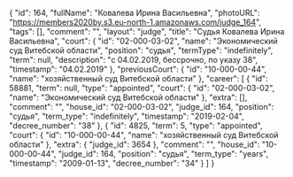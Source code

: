 {
    "id": 164,
    "fullName": "Ковалева Ирина Васильевна",
    "photoURL": "https://members2020by.s3.eu-north-1.amazonaws.com/judge_164",
    "tags": [],
    "comment": "",
    "layout": "judge",
    "title": "Судья Ковалева Ирина Васильевна",
    "court": {
        "id": "02-000-03-02",
        "name": "Экономический суд Витебской области",
        "position": "судья",
        "termType": "indefinitely",
        "term": null,
        "description": "c 04.02.2019, бессрочно, по указу 38",
        "timestamp": "04.02.2019"
    },
    "previousCourt": {
        "id": "10-000-00-44",
        "name": "хозяйственный суд Витебской области"
    },
    "career": [
        {
            "id": 58881,
            "term": null,
            "type": "appointed",
            "court": {
                "id": "02-000-03-02",
                "name": "Экономический суд Витебской области"
            },
            "extra": [],
            "comment": "",
            "house_id": "02-000-03-02",
            "judge_id": 164,
            "position": "судья",
            "term_type": "indefinitely",
            "timestamp": "2019-02-04",
            "decree_number": "38"
        },
        {
            "id": 4825,
            "term": 5,
            "type": "appointed",
            "court": {
                "id": "10-000-00-44",
                "name": "хозяйственный суд Витебской области"
            },
            "extra": {
                "judge_id": 3654
            },
            "comment": "",
            "house_id": "10-000-00-44",
            "judge_id": 164,
            "position": "судья",
            "term_type": "years",
            "timestamp": "2009-01-13",
            "decree_number": "34"
        }
    ]
}